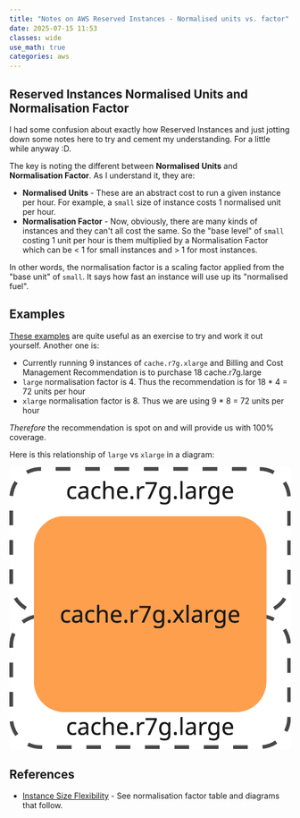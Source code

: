 ```yaml
---
title: "Notes on AWS Reserved Instances - Normalised units vs. factor"
date: 2025-07-15 11:53
classes: wide
use_math: true
categories: aws
---
```


## Reserved Instances Normalised Units and Normalisation Factor

I had some confusion about exactly how Reserved Instances and just jotting down some notes here to try and cement my
understanding. For a little while anyway :D.

The key is noting the different between **Normalised Units** and **Normalisation Factor**. As I understand it, they are:

- **Normalised Units** - These are an abstract cost to run a given instance per hour. For example,  a `small` size of
instance costs 1 normalised unit per hour.
- **Normalisation Factor** - Now, obviously, there are many kinds of instances and they can't all cost the same. So the
  "base level" of `small` costing 1 unit per hour is them multiplied by a Normalisation Factor which can be < 1 for
small instances and > 1 for most instances.

In other words, the normalisation factor is a scaling factor applied from the "base unit" of `small`. It says how fast
an instance will use up its "normalised fuel".

## Examples

[These examples](https://docs.aws.amazon.com/AWSEC2/latest/UserGuide/apply_ri.html#ri-usage-examples) are quite useful
as an exercise to try and work it out yourself. Another one is:

- Currently running 9 instances of `cache.r7g.xlarge` and Billing and Cost Management Recommendation is to purchase 18 cache.r7g.large
- `large` normalisation factor is 4. Thus the recommendation is for 18 * 4 = 72 units per hour
- `xlarge` normalisation factor is 8. Thus  we are using 9 * 8 = 72 units per hour

*Therefore* the recommendation is spot on and will provide us with 100% coverage.

Here is this relationship of `large` vs `xlarge` in a diagram:

![cache-r7g-large-units](/images/cache-r7g-norm-factor.png)

## References

- [Instance Size
Flexibility](https://docs.aws.amazon.com/AWSEC2/latest/UserGuide/apply_ri.html#ri-instance-size-flexibility) - See
normalisation factor table and diagrams that follow.

